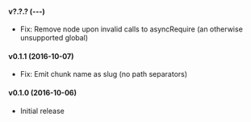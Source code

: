#### v?.?.? (---)

- Fix: Remove node upon invalid calls to asyncRequire (an otherwise unsupported global)

#### v0.1.1 (2016-10-07)

- Fix: Emit chunk name as slug (no path separators)

#### v0.1.0 (2016-10-06)

- Initial release
